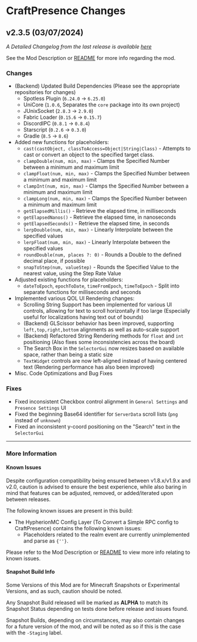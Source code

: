# CraftPresence Changes

## v2.3.5 (03/07/2024)

_A Detailed Changelog from the last release is
available [here](https://gitlab.com/CDAGaming/CraftPresence/-/compare/release%2Fv2.3.0...release%2Fv2.3.5)_

See the Mod Description or [README](https://gitlab.com/CDAGaming/CraftPresence) for more info regarding the mod.

### Changes

* (Backend) Updated Build Dependencies (Please see the appropriate repositories for changes)
    * Spotless Plugin (`6.24.0` -> `6.25.0`)
    * UniCore (`1.0.6`, Separates the `core` package into its own project)
    * JUnixSocket (`2.8.3` -> `2.9.0`)
    * Fabric Loader (`0.15.6` -> `0.15.7`)
    * DiscordIPC (`0.8.1` -> `0.8.4`)
    * Starscript (`0.2.6` -> `0.3.0`)
    * Gradle (`8.5` -> `8.6`)
* Added new functions for placeholders:
    * `cast(castObject, classToAccess=Object|String|Class)` - Attempts to cast or convert an object to the specified
      target
      class.
    * `clampDouble(num, min, max)` - Clamps the Specified Number between a minimum and maximum limit
    * `clampFloat(num, min, max)` - Clamps the Specified Number between a minimum and maximum limit
    * `clampInt(num, min, max)` - Clamps the Specified Number between a minimum and maximum limit
    * `clampLong(num, min, max)` - Clamps the Specified Number between a minimum and maximum limit
    * `getElapsedMillis()` - Retrieve the elapsed time, in milliseconds
    * `getElapsedNanos()` - Retrieve the elapsed time, in nanoseconds
    * `getElapsedSeconds()` - Retrieve the elapsed time, in seconds
    * `lerpDouble(num, min, max)` - Linearly Interpolate between the specified values
    * `lerpFloat(num, min, max)` - Linearly Interpolate between the specified values
    * `roundDouble(num, places ?: 0)` - Rounds a Double to the defined decimal place, if possible
    * `snapToStep(num, valueStep)` - Rounds the Specified Value to the nearest value, using the Step Rate Value
* Adjusted existing functions for placeholders:
    * `dateToEpoch`, `epochToDate`, `timeFromEpoch`, `timeToEpoch` - Split into separate functions for milliseconds and
      seconds
* Implemented various QOL UI Rendering changes:
    * Scrolling String Support has been implemented for various UI controls, allowing for text to scroll horizontally if
      too large (Especially useful for localizations having text out of bounds)
    * (Backend) GLScissor behavior has been improved, supporting `left,top,right,bottom` alignments as well as
      auto-scale support
    * (Backend) Refactored String Rendering methods for `float` and `int` positioning (Also fixes some inconsistencies
      across the board)
    * The Search Box in the `SelectorGui` now resizes based on available space, rather than being a static size
    * `TextWidget` controls are now left-aligned instead of having centered text (Rendering performance has also been
      improved)
* Misc. Code Optimizations and Bug Fixes

### Fixes

* Fixed inconsistent Checkbox control alignment in `General Settings` and `Presence Settings` UI
* Fixed the beginning Base64 identifier for `ServerData` scroll lists (`png` instead of `unknown`)
* Fixed an inconsistent y-coord positioning on the "Search" text in the `SelectorGui`

___

### More Information

#### Known Issues

Despite configuration compatibility being ensured between v1.8.x/v1.9.x and v2.0,
caution is advised to ensure the best experience, while also baring in mind that features can be adjusted, removed, or
added/iterated upon between releases.

The following known issues are present in this build:

* The HypherionMC Config Layer (To Convert a Simple RPC config to CraftPresence) contains the following known issues:
    * Placeholders related to the realm event are currently unimplemented and parse as `{''}`.

Please refer to the Mod Description or [README](https://gitlab.com/CDAGaming/CraftPresence) to view more info relating
to known issues.

#### Snapshot Build Info

Some Versions of this Mod are for Minecraft Snapshots or Experimental Versions, and as such, caution should be noted.

Any Snapshot Build released will be marked as **ALPHA** to match its Snapshot Status depending on tests done before
release
and issues found.

Snapshot Builds, depending on circumstances, may also contain changes for a future version of the mod, and will be noted
as so if this is the case with the `-Staging` label.
